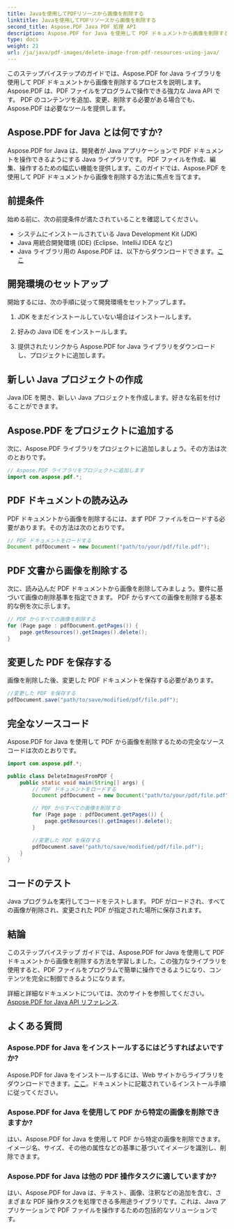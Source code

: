```yaml
---
title: Javaを使用してPDFリソースから画像を削除する
linktitle: Javaを使用してPDFリソースから画像を削除する
second_title: Aspose.PDF Java PDF 処理 API
description: Aspose.PDF for Java を使用して PDF ドキュメントから画像を削除する方法を学びます。効率的な PDF 操作のためのソース コードを含むステップバイステップ ガイド。
type: docs
weight: 21
url: /ja/java/pdf-images/delete-image-from-pdf-resources-using-java/
---
```


このステップバイステップのガイドでは、Aspose.PDF for Java ライブラリを使用して PDF ドキュメントから画像を削除するプロセスを説明します。 Aspose.PDF は、PDF ファイルをプログラムで操作できる強力な Java API です。 PDF のコンテンツを追加、変更、削除する必要がある場合でも、Aspose.PDF は必要なツールを提供します。

## Aspose.PDF for Java とは何ですか?

Aspose.PDF for Java は、開発者が Java アプリケーションで PDF ドキュメントを操作できるようにする Java ライブラリです。 PDF ファイルを作成、編集、操作するための幅広い機能を提供します。このガイドでは、Aspose.PDF を使用して PDF ドキュメントから画像を削除する方法に焦点を当てます。

## 前提条件

始める前に、次の前提条件が満たされていることを確認してください。

- システムにインストールされている Java Development Kit (JDK)
- Java 用統合開発環境 (IDE) (Eclipse、IntelliJ IDEA など)
-  Java ライブラリ用の Aspose.PDF は、以下からダウンロードできます。[ここ](https://releases.aspose.com/pdf/java/)

## 開発環境のセットアップ

開始するには、次の手順に従って開発環境をセットアップします。

1. JDK をまだインストールしていない場合はインストールします。

2. 好みの Java IDE をインストールします。

3. 提供されたリンクから Aspose.PDF for Java ライブラリをダウンロードし、プロジェクトに追加します。

## 新しい Java プロジェクトの作成

Java IDE を開き、新しい Java プロジェクトを作成します。好きな名前を付けることができます。

## Aspose.PDF をプロジェクトに追加する

次に、Aspose.PDF ライブラリをプロジェクトに追加しましょう。その方法は次のとおりです。

```java
// Aspose.PDF ライブラリをプロジェクトに追加します
import com.aspose.pdf.*;
```

## PDF ドキュメントの読み込み

PDF ドキュメントから画像を削除するには、まず PDF ファイルをロードする必要があります。その方法は次のとおりです。

```java
// PDF ドキュメントをロードする
Document pdfDocument = new Document("path/to/your/pdf/file.pdf");
```

## PDF 文書から画像を削除する

次に、読み込んだ PDF ドキュメントから画像を削除してみましょう。要件に基づいて画像の削除基準を指定できます。 PDF からすべての画像を削除する基本的な例を次に示します。

```java
// PDF からすべての画像を削除する
for (Page page : pdfDocument.getPages()) {
    page.getResources().getImages().delete();
}
```

## 変更した PDF を保存する

画像を削除した後、変更した PDF ドキュメントを保存する必要があります。

```java
//変更した PDF を保存する
pdfDocument.save("path/to/save/modified/pdf/file.pdf");
```

## 完全なソースコード

Aspose.PDF for Java を使用して PDF から画像を削除するための完全なソース コードは次のとおりです。

```java
import com.aspose.pdf.*;

public class DeleteImagesFromPDF {
    public static void main(String[] args) {
        // PDF ドキュメントをロードする
        Document pdfDocument = new Document("path/to/your/pdf/file.pdf");

        // PDF からすべての画像を削除する
        for (Page page : pdfDocument.getPages()) {
            page.getResources().getImages().delete();
        }

        //変更した PDF を保存する
        pdfDocument.save("path/to/save/modified/pdf/file.pdf");
    }
}
```

## コードのテスト

Java プログラムを実行してコードをテストします。 PDF がロードされ、すべての画像が削除され、変更された PDF が指定された場所に保存されます。

## 結論

このステップバイステップ ガイドでは、Aspose.PDF for Java を使用して PDF ドキュメントから画像を削除する方法を学習しました。この強力なライブラリを使用すると、PDF ファイルをプログラムで簡単に操作できるようになり、コンテンツを完全に制御できるようになります。

詳細と詳細なドキュメントについては、次のサイトを参照してください。[Aspose.PDF for Java API リファレンス](https://reference.aspose.com/pdf/java/).

## よくある質問

### Aspose.PDF for Java をインストールするにはどうすればよいですか?

 Aspose.PDF for Java をインストールするには、Web サイトからライブラリをダウンロードできます。[ここ](https://releases.aspose.com/pdf/java/)。ドキュメントに記載されているインストール手順に従ってください。

### Aspose.PDF for Java を使用して PDF から特定の画像を削除できますか?

はい、Aspose.PDF for Java を使用して PDF から特定の画像を削除できます。イメージ名、サイズ、その他の属性などの基準に基づいてイメージを識別し、削除できます。

### Aspose.PDF for Java は他の PDF 操作タスクに適していますか?

はい、Aspose.PDF for Java は、テキスト、画像、注釈などの追加を含む、さまざまな PDF 操作タスクを処理できる多用途ライブラリです。これは、Java アプリケーションで PDF ファイルを操作するための包括的なソリューションです。